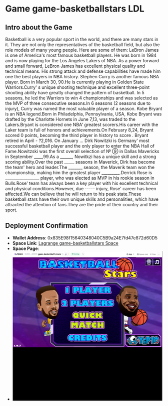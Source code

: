 # Game game-basketballstars LDL

## Intro about the Game
Basketball is a very popular sport in the world, and there are many stars in it. They are not only the representatives of the basketball field, but also the role models of many young people. Here are some of them:
LeBron James is one of America's most famous basketball players. He was born in 1984 and is now playing for the Los Angeles Lakers of NBA. As a power forward and small forward, LeBron James has excellent physical quality and technical means. His strong attack and defense capabilities have made him one the best players in NBA history.
Stephen Curry is another famous NBA player. Born in March 30, 90.He is currently playing in Golden State Warriors.Curry' s unique shooting technique and excellent three-point shooting ability have greatly changed the pattern of basketball. In 5 seasons, he led the Warriors to win 4 championships and was selected as the MVP of three consecutive seasons.In 6 seasons (2 seasons due to injury), Curry was named the most valuable player of a season. 
Kobe Bryant is an NBA legend.Born in Philadelphia, Pennsylvania, USA, Kobe Bryant was drafted by the Charlotte Hornets in June 7,13, was traded to the Lakers.Bryant is considered one NBA' greatest scorers.His career with the Laker team is full of honors and achievements.On February 8,24, Bryant scored 0 points, becoming the third player in history to score . Bryant retired in April - ?2,016. On January ...
Dirk Nowitzki is Germany' most successful basketball player and the only player to enter the NBA Hall of Fame.Nowitzski was the first overall selection of № ⑨ in Dallas Mavericks in September ____,99.As a ______, Nowitkzi has a unique skill and a strong scoring ability.Over the past _____ seasons in Maverick, Dirk has become the team' hero and leader.The _______ season, the Maverik team won the championship, making him the greatest player _________.Derrick Rose is _________________ player, who was elected as MVP in his rookie season in Bulls.Rose' team has always been a key player with his excellent technical and physical conditions.However, due ----- injury, Rose' career has been affected.We can believe that he will return to his peak state.These basketball stars have their own unique skills and personalities, which have attracted the attention of fans.They are the pride of their country and their sport.
## Deployment Confirmation

- **Wallet Address**: 0x835E98f15640348040C5B9a24E7fd47e872d60D5
- **Space Link**: [Lagrange game-basketballstars Space](https://lagrangedao.org/spaces/0x835E98f15640348040C5B9a24E7fd47e872d60D5/game-basketballstars/app)
- **Space Page**:
- ![image](https://github.com/harleyLuke/awesome-swanchain/blob/images/images/game-basketballstars.jpg)

